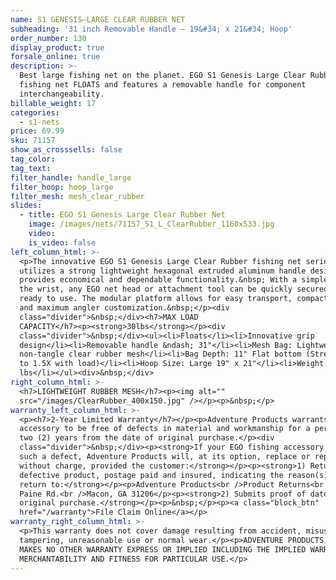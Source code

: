 ```yaml
---
name: S1 GENESIS—LARGE CLEAR RUBBER NET
subheading: '31 inch Removable Handle — 19&#34; x 21&#34; Hoop'
order_number: 130
display_product: true
forsale_online: true
description: >-
  Best large fishing net on the planet. EGO S1 Genesis Large Clear Rubber
  fishing net FLOATS and features a removable handle for component
  interchangeability.
billable_weight: 17
categories:
  - s1-nets
price: 69.99
sku: 71157
show_as_crosssells: false
tag_color:
tag_text:
filter_handle: handle_large
filter_hoop: hoop_large
filter_mesh: mesh_clear_rubber
slides:
  - title: EGO S1 Genesis Large Clear Rubber Net
    image: /images/nets/71157_S1_L_ClearRubber_1160x533.jpg
    video:
    is_video: false
left_column_html: >-
  <p>The innovative EGO S1 Genesis Large Clear Rubber fishing net series
  utilizes a strong lightweight hexagonal extruded aluminum handle design that
  provides economical and dependable functionality.&nbsp; With a simple twist of
  the wrist, any EGO net head or attachment tool can be quickly secured and
  ready to use. The modular platform allows for easy transport, compact storage,
  and maximum angler customization.&nbsp;</p><div
  class="divider">&nbsp;</div><h7>MAX LOAD
  CAPACITY</h7><p><strong>30lbs</strong></p><div
  class="divider">&nbsp;</div><ul><li>Floats</li><li>Innovative grip
  design</li><li>Removable handle &ndash; 31"</li><li>Mesh Bag: Lightweight
  non-tangle clear rubber mesh</li><li>Bag Depth: 11" Flat bottom (Stretches up
  to 1.5X with load)</li><li>Hoop Size: Large 19" x 21"</li><li>Weight: 1.75
  lbs</li></ul><div>&nbsp;</div>
right_column_html: >-
  <h7>LIGHTWEIGHT RUBBER MESH</h7><p><img alt=""
  src="/images/ClearRubber_400x150.jpg" /></p><p>&nbsp;</p>
warranty_left_column_html: >-
  <p><h7>2-Year Limited Warranty</h7></p><p>Adventure Products warrants your EGO
  accessory to be free of defects in material and workmanship for a period of
  two (2) years from the date of original purchase.</p><div
  class="divider">&nbsp;</div><p><strong>If your EGO fishing accessory exhibits
  such a defect, Adventure Products will, at its option, replace or repair it
  without charge, provided the customer:</strong></p><p><strong>1) Returns the
  defective product, postage paid and insured, indicating the reason(s) for the
  return to:</strong></p><p>Adventure Products<br />Product Returns<br />889 Guy
  Paine Rd.<br />Macon, GA 31206</p><p><strong>2) Submits proof of date of
  original purchase.</strong></p><p>&nbsp;</p><p><a class="block_btn"
  href="/warranty">File Claim Online</a></p>
warranty_right_column_html: >-
  <p>This warranty does not cover damage resulting from accident, misuse, abuse,
  tampering, unreasonable use or normal wear.</p><p>ADVENTURE PRODUCTS, INC.
  MAKES NO OTHER WARRANTY EXPRESS OR IMPLIED INCLUDING THE IMPLIED WARRANTIES OF
  MERCHANTABILITY AND FITNESS FOR PARTICULAR USE.</p>
---
```

